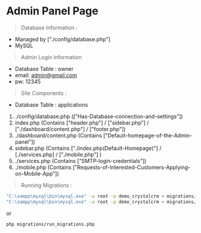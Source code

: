 # Admin Panel Page

> Database Information :
- Managed by ["./config/database.php"]
- MySQL

> Admin Login Information
- Database Table : owner
- email: admin@gmail.com
- pw: 12345


> Site Components :
- Database Table : applications
1) ./config/database.php (["Has-Database-connection-and-settings"])
2) index.php (Contains ["header.php"] / ["sidebar.php"] / ["./dashboard/content.php"] / ["footer.php"])
3) ./dashboard/content.php (Contains ["Default-homepage-of-the-Admin-panel"])
4) sidebar.php (Contains ["./index.php(Default-Homepage)"] / [./services.php] / ["./mobile.php"] )
5) ./services.php (Contains ["SMTP-login-credentials"])
6) ./mobile.php (Contains ["Requests-of-Interested-Customers-Applying-on-Mobile-App"])

> Running Migrations : 

```bash
"C:\xampp\mysql\bin\mysql.exe" -u root -p demo_crystalcrm < migrations/001_create_owner_table.sql
"C:\xampp\mysql\bin\mysql.exe" -u root -p demo_crystalcrm < migrations/002_create_applications_table.sql
```

or

```bash
php migrations/run_migrations.php
```
